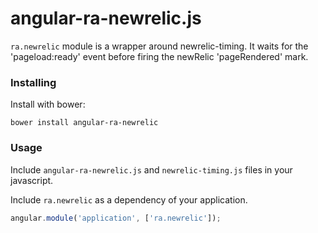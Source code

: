 angular-ra-newrelic.js
======================

`ra.newrelic` module is a wrapper around newrelic-timing. It waits for the 'pageload:ready' event before firing the newRelic 'pageRendered' mark.


### Installing

Install with bower:

```
bower install angular-ra-newrelic
```

### Usage

Include `angular-ra-newrelic.js` and `newrelic-timing.js` files in your javascript.


Include `ra.newrelic` as a dependency of your application.

```javascript
angular.module('application', ['ra.newrelic']);
```